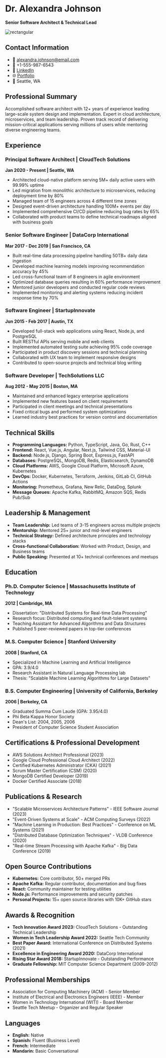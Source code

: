 # Dr. Alexandra Johnson
**Senior Software Architect & Technical Lead**

![rectangular](https://images.unsplash.com/photo-1573496359142-b8d87734a5a2?w=300&h=400&fit=crop&crop=face)

## Contact Information
- 📧 alexandra.johnson@email.com
- 📱 +1-555-987-6543
- 🔗 [LinkedIn](https://linkedin.com/in/alexandrajohnson)
- 🌐 [Portfolio](https://alexandrajohnson.dev)
- 📍 Seattle, WA

## Professional Summary
Accomplished software architect with 12+ years of experience leading large-scale system design and implementation. Expert in cloud architecture, microservices, and team leadership. Proven track record of delivering mission-critical applications serving millions of users while mentoring diverse engineering teams.

## Experience

### Principal Software Architect | CloudTech Solutions
**Jan 2020 - Present | Seattle, WA**
- Architected cloud-native platform serving 5M+ daily active users with 99.99% uptime
- Led migration from monolithic architecture to microservices, reducing deployment time by 80%
- Managed team of 15 engineers across 4 different time zones
- Designed event-driven architecture handling 100M+ events per day
- Implemented comprehensive CI/CD pipeline reducing bug rates by 65%
- Collaborated with product teams to define technical roadmaps aligned with business goals

### Senior Software Engineer | DataCorp International
**Mar 2017 - Dec 2019 | San Francisco, CA**
- Built real-time data processing pipeline handling 50TB+ daily data ingestion
- Developed machine learning models improving recommendation accuracy by 45%
- Led cross-functional team of 8 engineers in agile environment
- Optimized database queries resulting in 60% performance improvement
- Mentored junior developers and conducted regular code reviews
- Implemented monitoring and alerting systems reducing incident response time by 70%

### Software Engineer | StartupInnovate
**Jun 2015 - Feb 2017 | Austin, TX**
- Developed full-stack web applications using React, Node.js, and PostgreSQL
- Built RESTful APIs serving mobile and web clients
- Implemented automated testing suite achieving 95% code coverage
- Participated in product discovery sessions and technical planning
- Collaborated with UX team to implement responsive designs
- Contributed to open-source projects and technical blog writing

### Software Developer | TechSolutions LLC
**Aug 2012 - May 2015 | Boston, MA**
- Maintained and enhanced legacy enterprise applications
- Implemented new features based on client requirements
- Participated in client meetings and technical presentations
- Fixed critical bugs and performed system optimizations
- Learned industry best practices for version control and documentation

## Technical Skills
- **Programming Languages:** Python, TypeScript, Java, Go, Rust, C++
- **Frontend:** React, Vue.js, Angular, Next.js, Tailwind CSS, Material-UI
- **Backend:** Node.js, Django, Spring Boot, Express.js, FastAPI
- **Databases:** PostgreSQL, MongoDB, Redis, Elasticsearch, DynamoDB
- **Cloud Platforms:** AWS, Google Cloud Platform, Microsoft Azure, Kubernetes
- **DevOps:** Docker, Kubernetes, Terraform, Jenkins, GitLab CI, GitHub Actions
- **Monitoring:** Prometheus, Grafana, New Relic, DataDog, Splunk
- **Message Queues:** Apache Kafka, RabbitMQ, Amazon SQS, Redis Pub/Sub

## Leadership & Management
- **Team Leadership:** Led teams of 3-15 engineers across multiple projects
- **Mentorship:** Mentored 25+ junior and mid-level engineers
- **Technical Strategy:** Defined architecture principles and technology stacks
- **Cross-functional Collaboration:** Worked with Product, Design, and Business teams
- **Public Speaking:** Presented at 10+ technical conferences and meetups

## Education

### Ph.D. Computer Science | Massachusetts Institute of Technology
**2012 | Cambridge, MA**
- Dissertation: "Distributed Systems for Real-time Data Processing"
- Research focus: Distributed computing and fault-tolerant systems
- Teaching Assistant for Advanced Algorithms and Data Structures
- Published 5 peer-reviewed papers in top-tier conferences

### M.S. Computer Science | Stanford University
**2008 | Stanford, CA**
- Specialized in Machine Learning and Artificial Intelligence
- GPA: 3.9/4.0
- Research Assistant in Natural Language Processing lab
- Thesis: "Scalable Machine Learning Algorithms for Large Datasets"

### B.S. Computer Engineering | University of California, Berkeley
**2006 | Berkeley, CA**
- Graduated Summa Cum Laude (GPA: 3.95/4.0)
- Phi Beta Kappa Honor Society
- Dean's List: 2004, 2005, 2006
- President of Computer Science Student Association

## Certifications & Professional Development
- AWS Solutions Architect Professional (2023)
- Google Cloud Professional Cloud Architect (2022)
- Certified Kubernetes Administrator (CKA) (2021)
- Scrum Master Certification (CSM) (2020)
- MongoDB Certified Developer (2019)
- Docker Certified Associate (2018)

## Publications & Research
- "Scalable Microservices Architecture Patterns" - IEEE Software Journal (2023)
- "Event-Driven Systems at Scale" - ACM Computing Surveys (2022)
- "Machine Learning in Production: Best Practices" - Conference on ML Systems (2021)
- "Distributed Database Optimization Techniques" - VLDB Conference (2020)
- "Real-time Stream Processing with Apache Kafka" - Big Data Conference (2019)

## Open Source Contributions
- **Kubernetes:** Core contributor, 50+ merged PRs
- **Apache Kafka:** Regular contributor, documentation and bug fixes
- **React:** Community maintainer for testing utilities
- **Node.js:** Performance improvements and security patches
- **Personal Projects:** 15+ open source libraries with 10K+ GitHub stars

## Awards & Recognition
- **Tech Innovation Award 2023:** CloudTech Solutions - Outstanding Technical Leadership
- **Women in Tech Leadership Award 2022:** Seattle Tech Community
- **Best Paper Award:** International Conference on Distributed Systems (2021)
- **Excellence in Engineering Award 2020:** DataCorp International
- **Rising Star Award 2018:** StartupInnovate - Outstanding Performance
- **Graduate Fellowship:** MIT Computer Science Department (2009-2012)

## Professional Memberships
- Association for Computing Machinery (ACM) - Senior Member
- Institute of Electrical and Electronics Engineers (IEEE) - Member
- Women in Technology International (WITI) - Board Member
- Seattle Tech Meetup - Organizer and Regular Speaker

## Languages
- **English:** Native
- **Spanish:** Fluent (Business Level)
- **French:** Intermediate
- **Mandarin:** Basic Conversational
